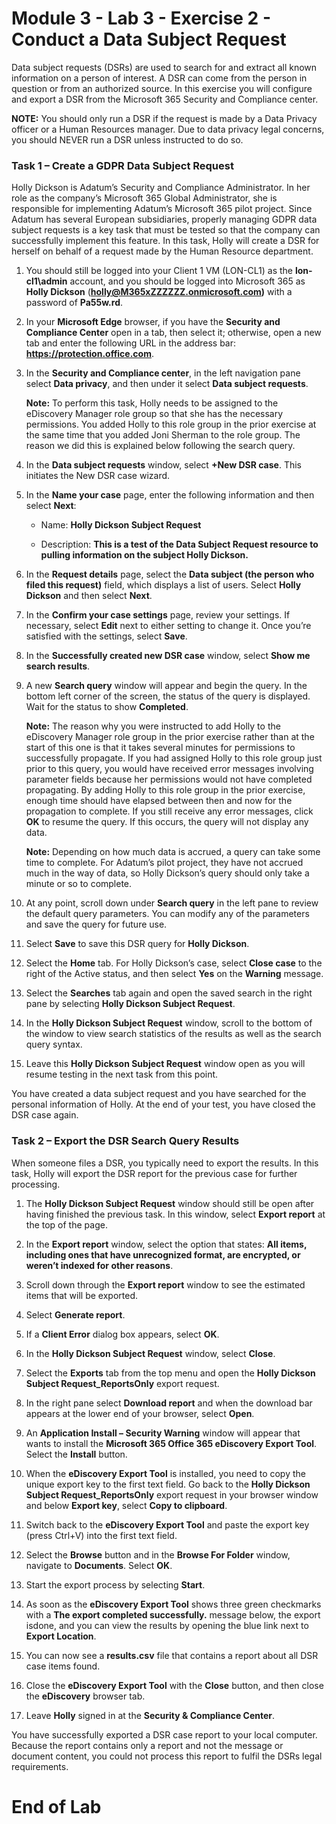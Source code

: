 # Module 3 - Lab 3 - Exercise 2 - Conduct a Data Subject Request 

Data subject requests (DSRs) are used to search for and extract all known information on a person of interest. A DSR can come from the person in question or from an authorized source. In this exercise you will configure and export a DSR from the Microsoft 365 Security and Compliance center.

**NOTE:** You should only run a DSR if the request is made by a Data Privacy officer or a Human Resources manager. Due to data privacy legal concerns, you should NEVER run a DSR unless instructed to do so.

### Task 1 – Create a GDPR Data Subject Request

Holly Dickson is Adatum’s Security and Compliance Administrator. In her role as the company’s Microsoft 365 Global Administrator, she is responsible for implementing Adatum’s Microsoft 365 pilot project. Since Adatum has several European subsidiaries, properly managing GDPR data subject requests is a key task that must be tested so that the company can successfully implement this feature. In this task, Holly will create a DSR for herself on behalf of a request made by the Human Resource department.

1. You should still be logged into your Client 1 VM (LON-CL1) as the **lon-cl1\admin** account, and you should be logged into Microsoft 365 as **Holly Dickson** (**holly@M365xZZZZZZ.onmicrosoft.com)** with a password of **Pa55w.rd**. 

2. In your **Microsoft Edge** browser, if you have the **Security and Compliance Center** open in a tab, then select it; otherwise, open a new tab and enter the following URL in the address bar: **https://protection.office.com**.

3. In the **Security and Compliance center**, in the left navigation pane select **Data privacy**, and then under it select **Data subject requests**.  

	‎**Note:** To perform this task, Holly needs to be assigned to the eDiscovery Manager role group so that she has the necessary permissions. You added Holly to this role group in the prior exercise at the same time that you added Joni Sherman to the role group. The reason we did this is explained below following the search query. 

4. In the **Data subject requests** window, select **+New DSR case**. This initiates the New DSR case wizard.

5. In the **Name your case** page, enter the following information and then select **Next**:

	- Name: **Holly Dickson Subject Request**

	- Description: **This is a test of the Data Subject Request resource to pulling information on the subject Holly Dickson.**

6. In the **Request details** page, select the **Data subject (the person who filed this request)** field, which displays a list of users. Select **Holly Dickson** and then select **Next**.

7. In the **Confirm your case settings** page, review your settings. If necessary, select **Edit** next to either setting to change it. Once you’re satisfied with the settings, select **Save**.

8. In the **Successfully created new DSR case** window, select **Show me search results**.

9. A new **Search query** window will appear and begin the query. In the bottom left corner of the screen, the status of the query is displayed. Wait for the status to show **Completed**. 

	‎**Note:** The reason why you were instructed to add Holly to the eDiscovery Manager role group in the prior exercise rather than at the start of this one is that it takes several minutes for permissions to successfully propagate. If you had assigned Holly to this role group just prior to this query, you would have received error messages involving parameter fields because her permissions would not have completed propagating. By adding Holly to this role group in the prior exercise, enough time should have elapsed between then and now for the propagation to complete. If you still receive any error messages, click **OK** to resume the query. If this occurs, the query will not display any data.   
	
	‎**Note:** Depending on how much data is accrued, a query can take some time to complete. For Adatum’s pilot project, they have not accrued much in the way of data, so Holly Dickson’s query should only take a minute or so to complete.

10. At any point, scroll down under **Search query** in the left pane to review the default query parameters. You can modify any of the parameters and save the query for future use.

11. Select **Save** to save this DSR query for **Holly Dickson**.

12. Select the **Home** tab. For Holly Dickson’s case, select **Close case** to the right of the Active status, and then select **Yes** on the **Warning** message. 

13. Select the **Searches** tab again and open the saved search in the right pane by selecting **Holly Dickson Subject Request**. 

14. In the **Holly Dickson Subject Request** window, scroll to the bottom of the window to view search statistics of the results as well as the search query syntax. 

15. Leave this **Holly Dickson Subject Request** window open as you will resume testing in the next task from this point.

You have created a data subject request and you have searched for the personal information of Holly. At the end of your test, you have closed the DSR case again. 


### Task 2 – Export the DSR Search Query Results

When someone files a DSR, you typically need to export the results. In this task, Holly will export the DSR report for the previous case for further processing.

1. The **Holly Dickson Subject Request** window should still be open after having finished the previous task. In this window, select **Export report** at the top of the page.

3. In the **Export report** window, select the option that states: **All items, including ones that have unrecognized format, are encrypted, or weren’t indexed for other reasons**.

4. Scroll down through the **Export report** window to see the estimated items that will be exported. 

5. Select **Generate report**.

6. If a **Client Error** dialog box appears, select **OK**. 

7. In the **Holly Dickson Subject Request** window, select **Close**. 

8. Select the **Exports** tab from the top menu and open the **Holly Dickson Subject Request_ReportsOnly** export request.

9. In the right pane select **Download report** and when the download bar appears at the lower end of your browser, select **Open**.

10. An **Application Install – Security Warning** window will appear that wants to install the **Microsoft 365 Office 365 eDiscovery Export Tool**. Select the **Install** button.

11. When the **eDiscovery Export Tool** is installed, you need to copy the unique export key to the first text field. Go back to the **Holly Dickson Subject Request_ReportsOnly** export request in your browser window and below **Export key**, select **Copy to clipboard**.

12. Switch back to the **eDiscovery Export Tool** and paste the export key (press Ctrl+V) into the first text field.

13. Select the **Browse** button and in the **Browse For Folder** window, navigate to **Documents**. Select **OK**.

14. Start the export process by selecting **Start**.

15. As soon as the **eDiscovery Export Tool** shows three green checkmarks with a **The export completed successfully.** message below, the export isdone, and you can view the results by opening the blue link next to **Export Location**.

16. You can now see a **results.csv** file that contains a report about all DSR case items found.

17. Close the **eDiscovery Export Tool** with the **Close** button, and then close the **eDiscovery** browser tab.

18. Leave **Holly** signed in at the **Security &amp; Compliance Center**.

You have successfully exported a DSR case report to your local computer. Because the report contains only a report and not the message or document content, you could not process this report to fulfil the DSRs legal requirements.


# End of Lab  
